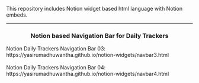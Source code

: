 This repository includes Notion widget based html language with Notion embeds.
<hr/>
<h3 align=center> Notion based Navigation Bar for Daily Trackers </h3>
Notion Daily Trackers Navigation Bar 03: https://yasirumadhuwantha.github.io/notion-widgets/navbar3.html
<br/>
<br/>
Notion Daily Trackers Navigation Bar 04: https://yasirumadhuwantha.github.io/notion-widgets/navbar4.html

